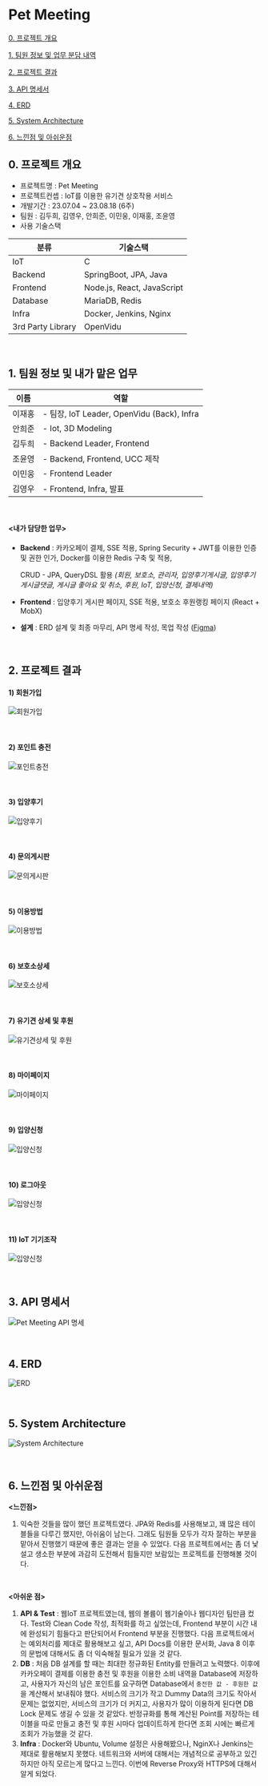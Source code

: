 # Pet Meeting

[0. 프로젝트 개요](#0-프로젝트-개요)

[1. 팀원 정보 및 업무 분담 내역](#1-팀원-정보-및-업무-분담-내역)

[2. 프로젝트 결과](#2-프로젝트-결과)

[3. API 명세서](#3-API-명세서)

[4. ERD](#4-ERD)

[5. System Architecture](#5-System-Architecture)

[6. 느낀점 및 아쉬운점](#6-느낀점-및-아쉬운점)



## 0. 프로젝트 개요

- 프로젝트명 : Pet Meeting
- 프로젝트컨셉 : IoT를 이용한 유기견 상호작용 서비스
- 개발기간 : 23.07.04 ~ 23.08.18 (6주)
- 팀원 : 김두희, 김영우, 안희준, 이민웅, 이재홍, 조윤영
- 사용 기술스택

| 분류              | 기술스택                   |
| ----------------- | -------------------------- |
| IoT               | C                          |
| Backend           | SpringBoot, JPA, Java      |
| Frontend          | Node.js, React, JavaScript |
| Database          | MariaDB, Redis             |
| Infra             | Docker, Jenkins, Nginx     |
| 3rd Party Library | OpenVidu                   |

<br>

## 1. 팀원 정보 및 내가 맡은 업무

| 이름   | 역할                                                         |
| ------ | ------------------------------------------------------------ |
| 이재홍 | - 팀장, IoT Leader, OpenVidu (Back), Infra    |
| 안희준 | - Iot, 3D Modeling |
| 김두희 | - Backend Leader, Frontend |
| 조윤영 | - Backend, Frontend, UCC 제작 |
| 이민웅 | - Frontend Leader |
| 김영우 | - Frontend, Infra, 발표 |

<br>

#### <내가 담당한 업무>

- **Backend** : 카카오페이 결제, SSE 적용, Spring Security + JWT를 이용한 인증 및 권한 인가, Docker를 이용한 Redis 구축 및 적용,

  CRUD - JPA, QueryDSL 활용 *(회원, 보호소, 관리자, 입양후기게시글, 입양후기게시글댓글, 게시글 좋아요 및 취소, 후원, IoT, 입양신청, 결제내역)*<br />

- **Frontend** : 입양후기 게시판 페이지, SSE 적용, 보호소 후원랭킹 페이지 (React + MobX)  <br />
- **설계** : ERD 설계 및 최종 마무리, API 명세 작성, 목업 작성 ([Figma](https://www.figma.com/file/CJ9HEZLxjZVNNuVOknD77B/Untitled?type=design&node-id=0-1&mode=design&t=toRhlsrwhOhdLvyw-0))

<br>

## 2. 프로젝트 결과 

#### 	1) 회원가입

 ![회원가입](./기능별GIF/1회원가입.gif)

<br>

#### 2) 포인트 충전

![포인트충전](./기능별GIF/2충전.gif)

<br>

#### 3) 입양후기

![입양후기](./기능별GIF/3입양후기.gif)

<br>

#### 4) 문의게시판

![문의게시판](./기능별GIF/4문의게시판.gif)

<br>

#### 5) 이용방법

![이용방법](./기능별GIF/5이용방법.gif)

<br>

#### 6) 보호소상세

![보호소상세](./기능별GIF/6보호소상세.gif)

<br>

#### 7) 유기견 상세 및 후원

![유기견상세 및 후원](./기능별GIF/7유기견상세및후원.gif)

<br>

#### 8) 마이페이지

![마이페이지](./기능별GIF/8마이페이지.gif)

<br>

#### 9) 입양신청

![입양신청](./기능별GIF/9입양신청.gif)

<br>

#### 10) 로그아웃

![입양신청](./기능별GIF/10로그아웃.gif)

<br>

#### 11) IoT 기기조작

![입양신청](./기능별GIF/11IoT기기조작.gif)

<br>

## 3. API 명세서

![Pet Meeting API 명세](https://github.com/Duhui-Kim/BoardProject/assets/118238663/f809ca29-a9fa-4e74-b144-dd0729786f5d)

<br>

## 4. ERD

![ERD](https://github.com/Duhui-Kim/HPPT_HealthyPacePersonalTrainer/assets/118238663/36e3137a-f54a-4fbe-b3d4-a1558833921f)

<br>

## 5. System Architecture

![System Architecture](https://github.com/Duhui-Kim/HPPT_HealthyPacePersonalTrainer/assets/118238663/fea5500f-eb68-4ae3-be15-d4d484e4e961)

<br>

## 6. 느낀점 및 아쉬운점

**<느낀점>**

1. 익숙한 것들을 많이 했던 프로젝트였다. JPA와 Redis를 사용해보고, 꽤 많은 테이블들을 다루긴 했지만, 아쉬움이 남는다. 그래도 팀원들 모두가 각자 잘하는 부분을 맡아서 진행했기 때문에 좋은 결과는 얻을 수 있었다. 다음 프로젝트에서는 좀 더 낯설고 생소한 부분에 과감히 도전해서 힘들지만 보람있는 프로젝트를 진행해볼 것이다.

<br />

**<아쉬운 점>**

1. **API & Test** : 웹IoT 프로젝트였는데, 웹의 볼륨이 웹기술이나 웹디자인 팀만큼 컸다. Test와 Clean Code 작성, 최적화를 하고 싶었는데, Frontend 부분이 시간 내에 완성되기 힘들다고 판단되어서 Frontend 부분을 진행했다. 다음 프로젝트에서는 예외처리를 제대로 활용해보고 싶고, API Docs를 이용한 문서화, Java 8 이후의 문법에 대해서도 좀 더 익숙해질 필요가 있을 것 같다.
2. **DB** : 처음 DB 설계를 할 때는 최대한 정규화된 Entity를 만들려고 노력했다. 이후에 카카오페이 결제를 이용한 충전 및 후원을 이용한 소비 내역을 Database에 저장하고, 사용자가 자신의 남은 포인트를 요구하면 Database에서 `충전한 값 - 후원한 값` 을 계산해서 보내줘야 했다. 서비스의 크기가 작고 Dummy Data의 크기도 작아서 문제는 없었지만, 서비스의 크기가 더 커지고, 사용자가 많이 이용하게 된다면 DB Lock 문제도 생길 수 있을 것 같았다. 반정규화를 통해 계산된 Point를 저장하는 테이블을 따로 만들고 충전 및 후원 시마다 업데이트하게 한다면 조회 시에는 빠르게 조회가 가능했을 것 같다.
3. **Infra** : Docker와 Ubuntu, Volume 설정은 사용해봤으나, NginX나 Jenkins는 제대로 활용해보지 못했다. 네트워크와 서버에 대해서는 개념적으로 공부하고 있긴 하지만 아직 모르는게 많다고 느낀다. 이번에 Reverse Proxy와 HTTPS에 대해서 알게 되었다.
